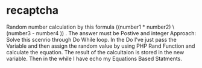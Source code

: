 # recaptcha
Random number calculation by this formula ((number1 * number2) \ (number3 - number4 )) . 
The answer must be Postive and integer
Approach:
Solve this scenrio through Do While loop. In the Do I've just pass the Variable and then assign the random value by using PHP Rand Function and calculate the equation.
The result of the calcultaion is stored in the new variable. Then in the while I have echo my Equations Based Statments.
